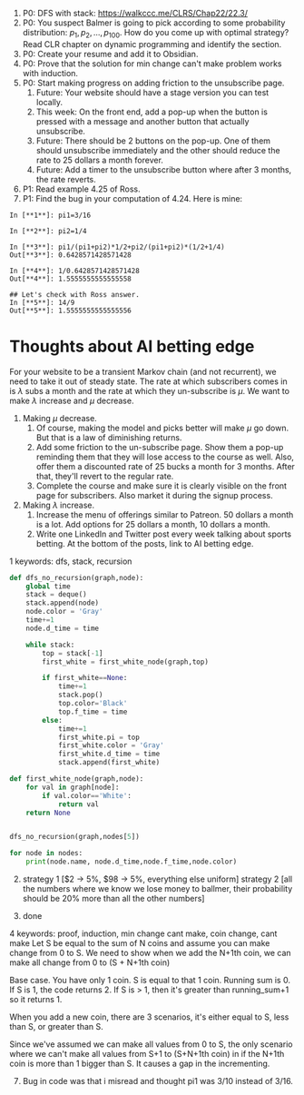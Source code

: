 1) P0: DFS with stack: https://walkccc.me/CLRS/Chap22/22.3/
2) P0: You suspect Balmer is going to pick according to some probability distribution: $p_1, p_2, \dots, p_{100}$. How do you come up with optimal strategy? Read CLR chapter on dynamic programming and identify the section.
3) P0: Create your resume and add it to Obsidian.
4) P0: Prove that the solution for min change can't make problem works with induction.
5) P0: Start making progress on adding friction to the unsubscribe page. 
	1) Future: Your website should have a stage version you can test locally.
	2) This week: On the front end, add a pop-up when the button is pressed with a message and another button that actually unsubscribe.
	3) Future: There should be 2 buttons on the pop-up. One of them should unsubscribe immediately and the other should reduce the rate to 25 dollars a month forever.
	4) Future: Add a timer to the unsubscribe button where after 3 months, the rate reverts.
6) P1: Read example 4.25 of Ross.
7) P1: Find the bug in your computation of 4.24. Here is mine:
~~~
In [**1**]: pi1=3/16

In [**2**]: pi2=1/4

In [**3**]: pi1/(pi1+pi2)*1/2+pi2/(pi1+pi2)*(1/2+1/4)
Out[**3**]: 0.6428571428571428

In [**4**]: 1/0.6428571428571428
Out[**4**]: 1.5555555555555558

## Let's check with Ross answer.
In [**5**]: 14/9
Out[**5**]: 1.5555555555555556
~~~

# Thoughts about AI betting edge
For your website to be a transient Markov chain (and not recurrent), we need to take it out of steady state. The rate at which subscribers comes in is $\lambda$ subs a month and the rate at which they un-subscribe is $\mu$. We want to make $\lambda$ increase and $\mu$ decrease.
1) Making $\mu$ decrease.
	1) Of course, making the model and picks better will make $\mu$ go down. But that is a law of diminishing returns.
	2) Add some friction to the un-subscribe page. Show them a pop-up reminding them that they will lose access to the course as well. Also, offer them a discounted rate of 25 bucks a month for 3 months. After that, they'll revert to the regular rate.
	3) Complete the course and make sure it is clearly visible on the front page for subscribers. Also market it during the signup process.
2) Making $\lambda$ increase.
	1) Increase the menu of offerings similar to Patreon. 50 dollars a month is a lot. Add options for 25 dollars a month, 10 dollars a month.
	2) Write one LinkedIn and Twitter post every week talking about sports betting. At the bottom of the posts, link to AI betting edge.





1 keywords: dfs, stack, recursion
~~~python
def dfs_no_recursion(graph,node):
	global time
	stack = deque()
	stack.append(node)
	node.color = 'Gray'
	time+=1 
	node.d_time = time

	while stack:
		top = stack[-1]
		first_white = first_white_node(graph,top)

		if first_white==None:
			time+=1
			stack.pop()
			top.color='Black'
			top.f_time = time
		else:
			time+=1
			first_white.pi = top
			first_white.color = 'Gray'
			first_white.d_time = time
			stack.append(first_white)

def first_white_node(graph,node):
    for val in graph[node]:
        if val.color=='White':
            return val
    return None


dfs_no_recursion(graph,nodes[5])

for node in nodes:
	print(node.name, node.d_time,node.f_time,node.color)

~~~



2. strategy 1 [$2 -> 5%, $98 -> 5%, everything else uniform]
	strategy 2 [all the numbers where we know we lose money to ballmer, their probability should be 20% more than all the other numbers]

3. done 

4 keywords: proof, induction, min change cant make, coin change, cant make
Let S be equal to the sum of  N coins and assume you can make change from 0 to S. We need to show when we add the N+1th coin, we can make all change from 0 to (S + N+1th coin)

Base case. You have only 1 coin. S is equal to that 1 coin. Running sum is 0. If S is 1, the code returns 2. If S is > 1, then it's greater than running_sum+1 so it returns 1.

When you add a new coin, there are 3 scenarios, it's either equal to S, less than S, or greater than S.

Since we've assumed we can make all values from 0 to S, the only scenario where we can't make all values from S+1 to (S+N+1th coin) in if the N+1th coin is more than 1 bigger than S. It causes a gap in the incrementing. 



7. Bug in code was that i misread and thought pi1 was 3/10 instead of 3/16. 